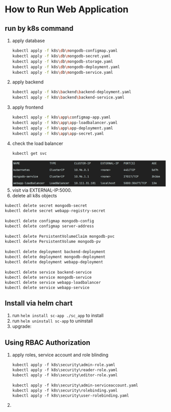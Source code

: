 # How to Run Web Application
## run by k8s command
1. apply database
    ```BASH
    kubectl apply -f k8s\db\mongodb-configmap.yaml
    kubectl apply -f k8s\db\mongodb-secret.yaml
    kubectl apply -f k8s\db\mongodb-storage.yaml
    kubectl apply -f k8s\db\mongodb-deployment.yaml
    kubectl apply -f k8s\db\mongodb-service.yaml
    ```
2. apply backend
   ```BASH
   kubectl apply -f k8s\backend\backend-deployment.yaml
   kubectl apply -f k8s\backend\backend-service.yaml
   ```
3. apply frontend
    ```BASH
    kubectl apply -f k8s\app\configmap-app.yaml
    kubectl apply -f k8s\app\app-loadbalancer.yaml
    kubectl apply -f k8s\app\app-deployment.yaml
    kubectl apply -f k8s\app\app-secret.yaml
    ```
4. check the load balancer
    ```BASH
    kubectl get svc
    ```
   ![img.png](k8s-svc.png)
5. visit via EXTERNAL-IP:5000.
6. delete all k8s objects
```
kubectl delete secret mongodb-secret 
kubectl delete secret webapp-registry-secret

kubectl delete configmap mongodb-config 
kubectl delete configmap server-address 

kubectl delete PersistentVolumeClaim mongodb-pvc 
kubectl delete PersistentVolume mongodb-pv 

kubectl delete deployment backend-deployment 
kubectl delete deployment mongodb-deployment 
kubectl delete deployment webapp-deployment

kubectl delete service backend-service 
kubectl delete service mongodb-service
kubectl delete service webapp-loadbalancer 
kubectl delete service webapp-service 
```
## Install via helm chart
1. run `helm install sc-app ./sc_app` to install
2. run `helm uninstall sc-app` to uninstall
3. upgrade: 

## Using RBAC Authorization
1. apply roles, service account and role blinding
   ```
   kubectl apply -f k8s\security\admin-role.yaml
   kubectl apply -f k8s\security\reader-role.yaml
   kubectl apply -f k8s\security\editor-role.yaml
   
   kubectl apply -f k8s\security\admin-serviceaccount.yaml
   kubectl apply -f k8s\security\rolebinding.yaml
   kubectl apply -f k8s\security\user-rolebinding.yaml
   ```
2. 
